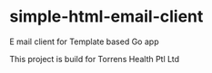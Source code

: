 # simple-html-email-client
E mail client for Template based Go app

This project is build for Torrens Health Ptl Ltd
